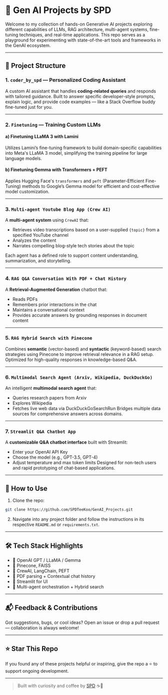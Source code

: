 # 🧠 Gen AI Projects by SPD

Welcome to my collection of hands-on Generative AI projects exploring different capabilities of LLMs, RAG architecture, multi-agent systems, fine-tuning techniques, and real-time applications. This repo serves as a playground for experimenting with state-of-the-art tools and frameworks in the GenAI ecosystem.

---

## 📁 Project Structure

### 1. `coder_by_spd` — Personalized Coding Assistant
A custom AI assistant that handles **coding-related queries** and responds with tailored guidance. Built to answer specific developer-style prompts, explain logic, and provide code examples — like a Stack Overflow buddy fine-tuned just for you.

---

### 2. `Finetuning` — Training Custom LLMs

#### a) **Finetuning LLaMA 3 with Lamini**
Utilizes Lamini’s fine-tuning framework to build domain-specific capabilities into Meta's LLaMA 3 model, simplifying the training pipeline for large language models.

#### b) **Finetuning Gemma with Transformers + PEFT**
Applies Hugging Face's `transformers` and `peft` (Parameter-Efficient Fine-Tuning) methods to Google’s Gemma model for efficient and cost-effective model customization.

---

### 3. `Multi-agent Youtube Blog App (Crew AI)`
A **multi-agent system** using `CrewAI` that:
- Retrieves video transcriptions based on a user-supplied `{topic}` from a specified YouTube channel
- Analyzes the content
- Narrates compelling blog-style tech stories about the topic

Each agent has a defined role to support content understanding, summarization, and storytelling.

---

### 4. `RAG Q&A Conversation With PDF + Chat History`
A **Retrieval-Augmented Generation** chatbot that:
- Reads PDFs
- Remembers prior interactions in the chat
- Maintains a conversational context
- Provides accurate answers by grounding responses in document content

---

### 5. `RAG Hybrid Search with Pinecone`
Combines **semantic** (vector-based) and **syntactic** (keyword-based) search strategies using Pinecone to improve retrieval relevance in a RAG setup. Optimized for high-quality responses in knowledge-based Q&A.

---

### 6. `Multimodal Search Agent (Arxiv, Wikipedia, DuckDuckGo)`
An intelligent **multimodal search agent** that:
- Queries research papers from Arxiv
- Explores Wikipedia
- Fetches live web data via DuckDuckGoSearchRun
Bridges multiple data sources for comprehensive answers across domains.

---

### 7. `Streamlit Q&A Chatbot App`
A **customizable Q&A chatbot interface** built with Streamlit:
- Enter your OpenAI API Key
- Choose the model (e.g., GPT-3.5, GPT-4)
- Adjust temperature and max token limits
Designed for non-tech users and rapid prototyping of chat-based applications.

---

## 🚀 How to Use

1. Clone the repo:
```bash
git clone https://github.com/SPDTeeKoo/GenAI_Projects.git
```

2. Navigate into any project folder and follow the instructions in its respective `README.md` or `requirements.txt`.

---

## 🛠️ Tech Stack Highlights

- 🧱 OpenAI GPT / LLaMA / Gemma  
- 🔎 Pinecone, FAISS  
- 🤖 CrewAI, LangChain, PEFT  
- 📄 PDF parsing + Contextual chat history  
- 🔬 Streamlit for UI  
- 🔗 Multi-agent orchestration + Hybrid search  

---

## 📬 Feedback & Contributions

Got suggestions, bugs, or cool ideas? Open an issue or drop a pull request — collaboration is always welcome!

---

## ⭐ Star This Repo

If you found any of these projects helpful or inspiring, give the repo a ⭐ to support ongoing development.

---

> Built with curiosity and coffee by [SPD](https://github.com/SPDTeeKoo) ☕🤖
